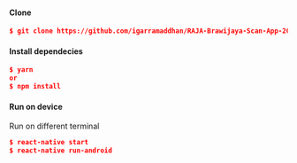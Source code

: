 #### Clone

```json
$ git clone https://github.com/igarramaddhan/RAJA-Brawijaya-Scan-App-2018.git
```

#### Install dependecies

```json
$ yarn
or
$ npm install
```

#### Run on device

Run on different terminal

```json
$ react-native start
$ react-native run-android
```
